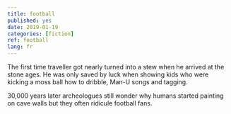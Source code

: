 ```yaml
---
title: football
published: yes
date: 2019-01-19
categories: [fiction]
ref: football
lang: fr
---
```


The first time traveller got nearly turned into a stew when he arrived at the stone ages. 
He was only saved by luck when showing kids who were kicking a moss ball how to dribble, Man-U songs and tagging.

30,000 years later archeologues still wonder why humans started painting on cave walls but they often ridicule football fans.
